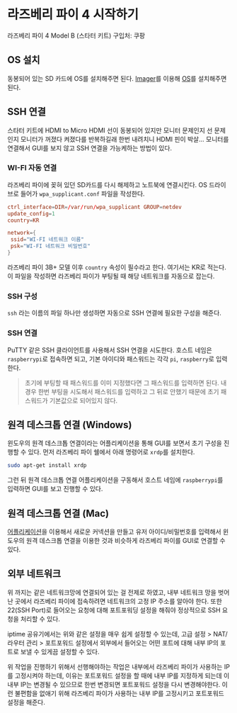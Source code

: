 # 라즈베리 파이 4 시작하기

라즈베리 파이 4 Model B (스타터 키트) 구입처: 쿠팡

## OS 설치

동봉되어 있는 SD 카드에 OS를 설치해주면 된다. [Imager](https://www.raspberrypi.org/software/)를 이용해 [OS](https://www.raspberrypi.org/software/operating-systems/)를 설치해주면 된다.

## SSH 연결

스타터 키트에 HDMI to Micro HDMI 선이 동봉되어 있지만 모니터 문제인지 선 문제인지 모니터가 꺼졌다 켜졌다를 반복하길래 한번 내려치니 HDMI 핀이 박살... 모니터를 연결해서 GUI를 보지 않고 SSH 연결을 가능케하는 방법이 있다.

### WI-FI 자동 연결

라즈베리 파이에 꽂혀 있던 SD카드를 다시 해제하고 노트북에 연결시킨다. OS 드라이브로 들어가 `wpa_supplicant.conf` 파일을 작성한다.

```conf
ctrl_interface=DIR=/var/run/wpa_supplicant GROUP=netdev
update_config=1
country=KR

network={
 ssid="WI-FI 네트워크 이름"
 psk="WI-FI 네트워크 비밀번호"
}
```

라즈베리 파이 3B+ 모델 이후 `country` 속성이 필수라고 한다. 여기서는 KR로 적는다. 이 파일을 작성하면 라즈베리 파이가 부팅될 때 해당 네트워크를 자동으로 잡는다.

### SSH 구성

`ssh` 라는 이름의 파일 하나만 생성하면 자동으로 SSH 연결에 필요한 구성을 해준다.

### SSH 연결

PuTTY 같은 SSH 클라이언트를 사용해서 SSH 연결을 시도한다. 호스트 네임은 `raspberrypi`로 접속하면 되고, 기본 아이디와 패스워드는 각각 `pi`, `raspberry`로 입력한다.

> 초기에 부팅할 때 패스워드를 이미 지정했다면 그 패스워드를 입력하면 된다. 내 경우 한번 부팅을 시도해서 패스워드를 입력하고 그 뒤로 안했기 때문에 초기 패스워드가 기본값으로 되어있지 않다.

## 원격 데스크톱 연결 (Windows)

윈도우의 원격 데스크톱 연결이라는 어플리케이션을 통해 GUI를 보면서 초기 구성을 진행할 수 있다. 먼저 라즈베리 파이 쉘에서 아래 명령어로 `xrdp`를 설치한다.

```sh
sudo apt-get install xrdp
```

그런 뒤 원격 데스크톱 연결 어플리케이션을 구동해서 호스트 네임에 `raspberrypi`를 입력하면 GUI를 보고 진행할 수 있다.

## 원격 데스크톱 연결 (Mac)

[어플리케이션](https://apps.apple.com/kr/app/microsoft-remote-desktop/id1295203466?mt=12)을 이용해서 새로운 커넥션을 만들고 유저 아이디/비밀번호를 입력해서 윈도우의 원격 데스크톱 연결을 이용한 것과 비슷하게 라즈베리 파이를 GUI로 연결할 수 있다.

## 외부 네트워크

위 까지는 같은 네트워크망에 연결되어 있는 걸 전제로 하였고, 내부 네트워크 망을 벗어난 곳에서 라즈베리 파이에 접속하려면 네트워크의 고정 IP 주소를 알아야 한다. 또한 22(SSH Port)로 들어오는 요청에 대해 포트포워딩 설정을 해줘야 정상적으로 SSH 요청을 처리할 수 있다.

iptime 공유기에서는 위와 같은 설정을 매우 쉽게 설정할 수 있는데, 고급 설정 > NAT/라우터 관리 > 포트포워드 설정에서 외부에서 들어오는 어떤 포트에 대해 내부 IP의 포트로 보낼 수 있게끔 설정할 수 있다.

위 작업을 진행하기 위해서 선행해야하는 작업은 내부에서 라즈베리 파이가 사용하는 IP를 고정시켜야 하는데, 이유는 포트포워드 설정을 할 때에 내부 IP를 지정하게 되는데 이 내부 IP는 변경될 수 있으므로 한번 변경되면 포트포워드 설정을 다시 변경해야한다. 이런 불편함을 없애기 위해 라즈베리 파이가 사용하는 내부 IP를 고정시키고 포트포워드 설정을 해준다.